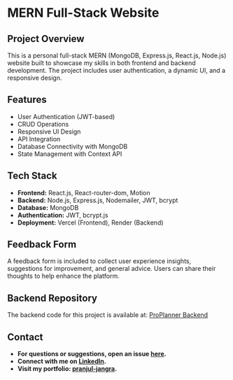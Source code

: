 # MERN Full-Stack Website

## Project Overview
This is a personal full-stack MERN (MongoDB, Express.js, React.js, Node.js) website built to showcase my skills in both frontend and backend development. The project includes user authentication, a dynamic UI, and a responsive design.

## Features
- User Authentication (JWT-based)
- CRUD Operations
- Responsive UI Design
- API Integration
- Database Connectivity with MongoDB
- State Management with Context API

## Tech Stack
- **Frontend:** React.js, React-router-dom, Motion
- **Backend:** Node.js, Express.js, Nodemailer, JWT, bcrypt
- **Database:** MongoDB
- **Authentication:** JWT, bcrypt.js
- **Deployment:** Vercel (Frontend), Render (Backend)

## Feedback Form
A feedback form is included to collect user experience insights, suggestions for improvement, and general advice. Users can share their thoughts to help enhance the platform.

## Backend Repository
The backend code for this project is available at: [ProPlanner Backend](https://github.com/pranjul-jangra/proplanner)

## Contact
- **For questions or suggestions, open an issue [here](https://github.com/pranjul-jangra/proplanner-frontend/issues).**
- **Connect with me on [LinkedIn](https://www.linkedin.com/in/pranjul-jangra-107700332/).**
- **Visit my portfolio: [pranjul-jangra](https://portfolio-git-main-pranjul-jangras-projects.vercel.app/).**